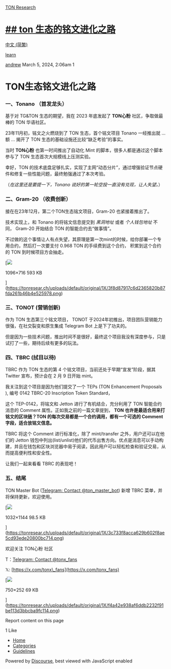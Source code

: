 [TON Research](/)

# [\## ton 生态的铭文进化之路](/t/ton/514)

[中文 (简繁)](/c/zh/48) 

[learn](https://tonresear.ch/tag/learn)

    

[andrew](https://tonresear.ch/u/andrew)   March 5, 2024, 2:06am  1

# [](#ton-1)TON生态铭文进化之路

### [](#tonano-2)一、Tonano （首发龙头）

基于对 TG&TON 生态的期望，我在 2023 年底发起了 **TON心粉** 社区，争取做最棒的 TON 华语社区。

23年11月初，铭文之火燃烧到了 TON 生态，首个铭文项目 Tonano 一经推出就 … 额 … 揭开了 TON 生态的基础设施还比较“缺乏考验”的事实。

当时 **TON心粉** 也第一时间推出了自动化 Mint 的脚本，很多人都是通过这个脚本参与了 TON 生态首次大规模线上压测实验。

幸好，TON 的技术底盘足够扎实，实现了主网“动态分片”，通过增强验证节点硬件和修复一些性能问题，最终勉强通过了本次考验。

（_在这里还是要提一下，Tonano 说好的第一轮空投一直没有兑现，让人失望。_）

### [](#gram-20-3)二、Gram-20 （收费创新）

接在在23年12月，第二个TON生态铭文项目，Gram-20 也紧接着推出了。

技术实现上，和 Tonano 的将铭文信息提交到 _黑洞地址_ 或者 _个人钱包地址_ 不同， Gram-20 开始结合 TON 的智能合约去“做事情”。

不过做的这个事情让人有点失望，其原理是第一次mint的时候，给你部署一个专用合约，然后打一次要支付 0.968 TON 的手续费到这个合约， 积累到这个合约的 TON 到时候项目方会抽走。

[![](https://tonresear.ch/uploads/default/optimized/1X/3f8d87917c6d2365820b87fda261b46b4e525978_2_690x450.png)

1096×716 593 KB

](https://tonresear.ch/uploads/default/original/1X/3f8d87917c6d2365820b87fda261b46b4e525978.png)

### [](#tonot-4)三、TONOT (营销创新)

作为 TON 生态第三个铭文项目， TONOT 于2024年初推出，项目团队营销能力很强，在社交裂变和原生集成 Telegram Bot 上是下了功夫的。

但是因为一些技术问题，推出时间不是很好，最终这个项目我没有深度参与，只是试打了一些，期待后续有更多的玩法。

### [](#tbrc-5)四、TBRC (拭目以待)

TBRC 作为 TON 生态的第 4 个铭文项目，当前还处于早期“宣发”阶段，据其 Twitter 宣布，预计会在 2 月 9 日开始 mint。

我关注到这个项目是因为他们提交了一个 TEPs (TON Enhancement Proposals ), 编号 0142 TBRC-20 Inscription Token Standard，

这个 TEP-0142，将铭文和 Jetton 进行了有机结合，充分利用了 TON 智能合约消息的 Comment 属性。正如我之前的一篇文章提到， **TON 也许是最适合用来打铭文的区块链？TON 的每次交易都是一个合约调用，都有一个可选的 Comment 字段，适合放铭文信息。**

TBRC 将这个 Comment 进行标准化，除了 mint/transfer 之外，用户还可以在他们的 Jetton 钱包中列出(list/unlist)他们的代币出售方向。优点是消息可以手动构建，并且在钱包和区块浏览器中易于阅读，因此用户可以轻松检查和验证交易，从而提高便利性和安全性。

让我们一起来看看 TBRC 的表现吧！

### [](#h-6)五、结尾

TON Master Bot ([Telegram: Contact @ton\_master\_bot](https://t.me/ton_master_bot)) 新增 TBRC 菜单，并将保持更新，欢迎使用。

[![](https://tonresear.ch/uploads/default/optimized/1X/3c733f8acca629b602f8ae5cd93ede20800bc714_2_451x500.png)

1032×1144 98.5 KB

](https://tonresear.ch/uploads/default/original/1X/3c733f8acca629b602f8ae5cd93ede20800bc714.png)

欢迎关注 TON心粉 社区

T：[Telegram: Contact @tonx\_fans](https://t.me/tonx_fans)

𝕏: [https://x.com/tonx\_fans](https://x.com/tonx_fans)

[![](https://tonresear.ch/uploads/default/optimized/1X/f4a42e938af6ddb2232f91be113d3bbcba9fc114_2_690x231.png)

750×252 69 KB

](https://tonresear.ch/uploads/default/original/1X/f4a42e938af6ddb2232f91be113d3bbcba9fc114.png)

Report content on this page

  1 Like

*   [Home](/)
*   [Categories](/categories)
*   [Guidelines](/guidelines)

Powered by [Discourse](https://www.discourse.org), best viewed with JavaScript enabled